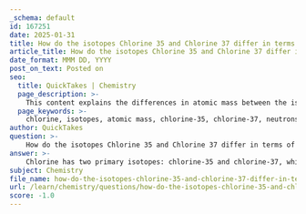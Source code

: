 ```yaml
---
_schema: default
id: 167251
date: 2025-01-31
title: How do the isotopes Chlorine 35 and Chlorine 37 differ in terms of atomic mass?
article_title: How do the isotopes Chlorine 35 and Chlorine 37 differ in terms of atomic mass?
date_format: MMM DD, YYYY
post_on_text: Posted on
seo:
  title: QuickTakes | Chemistry
  page_description: >-
    This content explains the differences in atomic mass between the isotopes chlorine-35 and chlorine-37, including details on their neutron composition and natural abundance.
  page_keywords: >-
    chlorine, isotopes, atomic mass, chlorine-35, chlorine-37, neutrons, natural abundance, atomic weight, chemical behavior, chemistry, medicine
author: QuickTakes
question: >-
    How do the isotopes Chlorine 35 and Chlorine 37 differ in terms of atomic mass?
answer: >-
    Chlorine has two primary isotopes: chlorine-35 and chlorine-37, which differ in their atomic masses. \n\n- **Chlorine-35** has an atomic mass of 35 AMU (atomic mass units).\n- **Chlorine-37** has an atomic mass of 37 AMU.\n\nThe difference in atomic mass between these two isotopes is due to the number of neutrons in their nuclei. Chlorine-35 contains 18 neutrons, while chlorine-37 contains 20 neutrons. This additional mass from the extra neutrons in chlorine-37 accounts for its higher atomic mass compared to chlorine-35.\n\nIn terms of natural abundance, chlorine-35 is more prevalent, making up about 75% of naturally occurring chlorine, while chlorine-37 accounts for approximately 25%. This difference in abundance contributes to the atomic weight of chlorine, which is calculated as a weighted average of its isotopes, resulting in an atomic weight of 35.5 AMU. \n\nThus, the key differences in atomic mass between chlorine-35 and chlorine-37 are:\n\n- **Chlorine-35**: 35 AMU\n- **Chlorine-37**: 37 AMU\n\nThis distinction is important in understanding the behavior of chlorine in chemical reactions and its applications in various fields, including chemistry and medicine.
subject: Chemistry
file_name: how-do-the-isotopes-chlorine-35-and-chlorine-37-differ-in-terms-of-atomic-mass.md
url: /learn/chemistry/questions/how-do-the-isotopes-chlorine-35-and-chlorine-37-differ-in-terms-of-atomic-mass
score: -1.0
---
```


&nbsp;